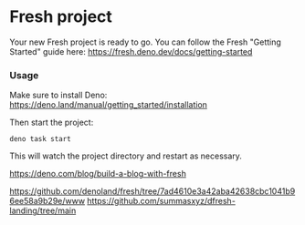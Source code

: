 # Fresh project

Your new Fresh project is ready to go. You can follow the Fresh "Getting
Started" guide here: https://fresh.deno.dev/docs/getting-started

### Usage

Make sure to install Deno: https://deno.land/manual/getting_started/installation

Then start the project:

```
deno task start
```

This will watch the project directory and restart as necessary.

https://deno.com/blog/build-a-blog-with-fresh


https://github.com/denoland/fresh/tree/7ad4610e3a42aba42638cbc1041b96ee58a9b29e/www
https://github.com/summasxyz/dfresh-landing/tree/main
